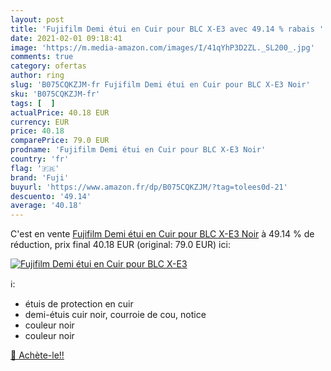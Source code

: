 ```yaml
---
layout: post
title: 'Fujifilm Demi étui en Cuir pour BLC X-E3 avec 49.14 % rabais '
date: 2021-02-01 09:18:41
image: 'https://m.media-amazon.com/images/I/41qYhP3D2ZL._SL200_.jpg'
comments: true
category: ofertas
author: ring
slug: 'B075CQKZJM-fr Fujifilm Demi étui en Cuir pour BLC X-E3 Noir'
sku: 'B075CQKZJM-fr'
tags: [  ]
actualPrice: 40.18 EUR
currency: EUR
price: 40.18
comparePrice: 79.0 EUR
prodname: 'Fujifilm Demi étui en Cuir pour BLC X-E3 Noir'
country: 'fr'
flag: '🇫🇷'
brand: 'Fuji'
buyurl: 'https://www.amazon.fr/dp/B075CQKZJM/?tag=tolees0d-21'
descuento: '49.14'
average: '40.18'
---
```


C'est en vente [Fujifilm Demi étui en Cuir pour BLC X-E3 Noir](https://www.amazon.fr/dp/B075CQKZJM/?tag=tolees0d-21)  à  49.14 % de réduction, prix final  40.18 EUR (original: 79.0 EUR) ici:

[![Fujifilm Demi étui en Cuir pour BLC X-E3](https://m.media-amazon.com/images/I/41qYhP3D2ZL._SL200_.jpg)](https://www.amazon.fr/dp/B075CQKZJM/?tag=tolees0d-21)

ℹ️:

- étuis de protection en cuir
- demi-étuis cuir noir, courroie de cou, notice
- couleur noir
- couleur noir

[🛒 Achète-le!!](https://www.amazon.fr/dp/B075CQKZJM/?tag=tolees0d-21)
